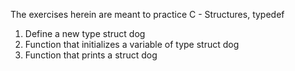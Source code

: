 The exercises herein are meant to practice C - Structures, typedef
1. Define a new type struct dog
2. Function that initializes a variable of type struct dog
3. Function that prints a struct dog
